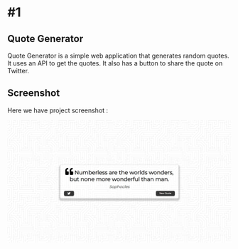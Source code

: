 # #1

## Quote Generator

Quote Generator is a simple web application that generates random quotes. It uses an API to get the quotes. It also has a button to share the quote on Twitter. 

## Screenshot
Here we have project screenshot :

![screenshot](screenshot.jpeg)
